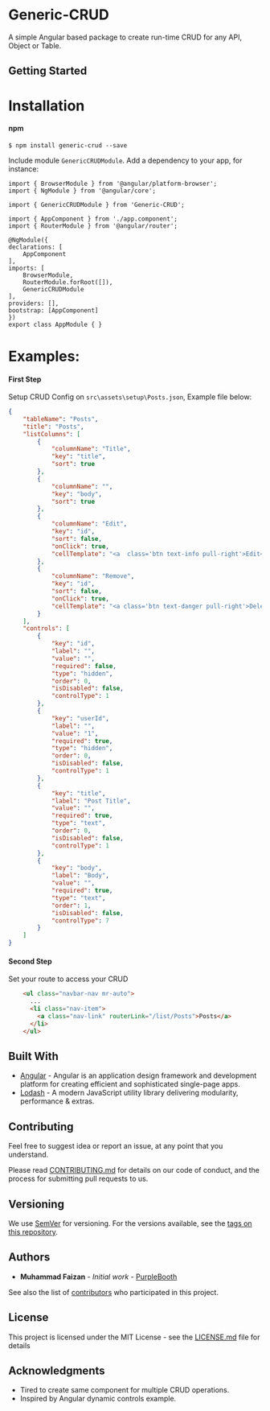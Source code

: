 
# Generic-CRUD

A simple Angular based package to create run-time CRUD for any API, Object or Table.

## Getting Started

Installation
===============================

#### npm
```shell
$ npm install generic-crud --save
```
<!-- 
#### bower
```shell
$ bower install angular-bootstrap-colorpicker --save
``` -->

Include module `GenericCRUDModule`.
Add a dependency to your app, for instance:

    import { BrowserModule } from '@angular/platform-browser';
    import { NgModule } from '@angular/core';

    import { GenericCRUDModule } from 'Generic-CRUD';

    import { AppComponent } from './app.component';
    import { RouterModule } from '@angular/router';

    @NgModule({
    declarations: [
        AppComponent
    ],
    imports: [
        BrowserModule,
        RouterModule.forRoot([]),
        GenericCRUDModule
    ],
    providers: [],
    bootstrap: [AppComponent]
    })
    export class AppModule { }


Examples:
===============================

#### First Step

Setup CRUD Config on `src\assets\setup\Posts.json`, Example file below:

```json
{
    "tableName": "Posts",
    "title": "Posts",
    "listColumns": [
        {
            "columnName": "Title",
            "key": "title",
            "sort": true
        },
        {
            "columnName": "",
            "key": "body",
            "sort": true
        },
        {
            "columnName": "Edit",
            "key": "id",
            "sort": false,
            "onClick": true,
            "cellTemplate": "<a  class='btn text-info pull-right'>Edit</a>"
        },
        {
            "columnName": "Remove",
            "key": "id",
            "sort": false,
            "onClick": true,
            "cellTemplate": "<a class='btn text-danger pull-right'>Delete</a>"
        }
    ],
    "controls": [
        {
            "key": "id",
            "label": "",
            "value": "",
            "required": false,
            "type": "hidden",
            "order": 0,
            "isDisabled": false,
            "controlType": 1
        },
        {
            "key": "userId",
            "label": "",
            "value": "1",
            "required": true,
            "type": "hidden",
            "order": 0,
            "isDisabled": false,
            "controlType": 1
        },
        {
            "key": "title",
            "label": "Post Title",
            "value": "",
            "required": true,
            "type": "text",
            "order": 0,
            "isDisabled": false,
            "controlType": 1
        },
        {
            "key": "body",
            "label": "Body",
            "value": "",
            "required": true,
            "type": "text",
            "order": 1,
            "isDisabled": false,
            "controlType": 7
        }
    ]
}
```

#### Second Step

Set your route to access your CRUD

```html
    <ul class="navbar-nav mr-auto">
      ...
      <li class="nav-item">
        <a class="nav-link" routerLink="/list/Posts">Posts</a>
      </li>
    </ul>
```

<!-- Events:
=============================== -->

## Built With

* [Angular](https://angular.io/) - Angular is an application design framework and development platform for creating efficient and sophisticated single-page apps.
* [Lodash](https://lodash.com/) - A modern JavaScript utility library delivering modularity, performance & extras.

## Contributing
Feel free to suggest idea or report an issue, at any point that you understand. 

Please read [CONTRIBUTING.md]() for details on our code of conduct, and the process for submitting pull requests to us.

## Versioning

We use [SemVer](http://semver.org/) for versioning. For the versions available, see the [tags on this repository](https://github.com/faizu-619/Generic-CRUD/tags). 

## Authors

* **Muhammad Faizan** - *Initial work* - [PurpleBooth](https://github.com/faizu-619)

See also the list of [contributors](https://github.com/faizu-619/Generic-CRUD/contributors) who participated in this project.

## License

This project is licensed under the MIT License - see the [LICENSE.md](LICENSE.md) file for details

## Acknowledgments

* Tired to create same component for multiple CRUD operations.
* Inspired by Angular dynamic controls example.
